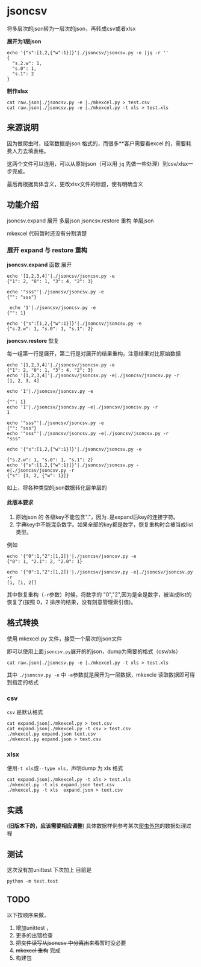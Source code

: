 # jsoncsv
将多层次的json转为一层次的json，再转成csv或者xlsx

**展开为1层json**

```
echo '{"s":[1,2,{"w":1}]}'|./jsoncsv/jsoncsv.py -e |jq -r ''
{
  "s.2.w": 1,
  "s.0": 1,
  "s.1": 2
}
```
**制作xlsx** 

```
cat raw.json|./jsoncsv.py -e |./mkexcel.py > test.csv
cat raw.json|./jsoncsv.py -e |./mkexcel.py -t xls > test.xls
```



## 来源说明
因为做爬虫时，经常数据是json 格式的，而很多**客户需要看excel 的，需要耗费人力去填表格。

这两个文件可以连用，可以从原始json（可以用 `jq` 先做一些处理）到csv/xlsx一步完成。

最后再根据具体含义，更改xlsx文件的标题，使有明确含义

## 功能介绍

jsoncsv.expand 展开 多层json
jsoncsv.restore 重构 单层json

mkexcel 代码暂时还没有分割清楚


### 展开 expand 与 restore 重构
 **jsoncsv.expand** 函数 展开

```
echo '[1,2,3,4]'|./jsoncsv/jsoncsv.py -e 
{"1": 2, "0": 1, "3": 4, "2": 3}

echo '"sss"'|./jsoncsv/jsoncsv.py -e    
{"": "sss"}

 echo '1'|./jsoncsv/jsoncsv.py -e
{"": 1}

echo '{"s":[1,2,{"w":1}]}'|./jsoncsv/jsoncsv.py -e
{"s.2.w": 1, "s.0": 1, "s.1": 2}

```  

**jsoncsv.restore** 恢复

每一组第一行是展开，第二行是对展开的结果重构，注意结果对比原始数据

```
echo '[1,2,3,4]'|./jsoncsv/jsoncsv.py -e                            
{"1": 2, "0": 1, "3": 4, "2": 3}
echo '[1,2,3,4]'|./jsoncsv/jsoncsv.py -e|./jsoncsv/jsoncsv.py -r
[1, 2, 3, 4]

echo '1'|./jsoncsv/jsoncsv.py -e

{"": 1}
echo '1'|./jsoncsv/jsoncsv.py -e|./jsoncsv/jsoncsv.py -r
1

echo '"sss"'|./jsoncsv/jsoncsv.py -e                        
{"": "sss"}
echo '"sss"'|./jsoncsv/jsoncsv.py -e|./jsoncsv/jsoncsv.py -r
"sss"

echo '{"s":[1,2,{"w":1}]}'|./jsoncsv/jsoncsv.py -e

{"s.2.w": 1, "s.0": 1, "s.1": 2}
echo '{"s":[1,2,{"w":1}]}'|./jsoncsv/jsoncsv.py -e|./jsoncsv/jsoncsv.py -r
{"s": [1, 2, {"w": 1}]}

```


如上，将各种类型的json数据转化层单层的 
####  此版本要求
1. 原始json 的 各级key不能包含"."，因为`.`是expand后key的连接字符。
2. 字典key中不能混杂数字。如果全部的key都是数字，恢复重构时会被当成list类型。

例如

```
echo '{"0":1,"2":[1,2]}'|./jsoncsv/jsoncsv.py -e
{"0": 1, "2.1": 2, "2.0": 1}

echo '{"0":1,"2":[1,2]}'|./jsoncsv/jsoncsv.py -e|./jsoncsv/jsoncsv.py -r
[1, [1, 2]]
```
其中恢复重构（`-r`参数）时候，将数字的 "0","2",因为是全是数字，被当成list的恢复了(按照 0，2 排序的结果，没有刻意管理索引值)。


## 格式转换
使用 mkexcel.py 文件，接受一个层次的json文件

即可以使用上面`jsoncsv.py`展开的的json，dump为需要的格式（csv/xls）

`cat raw.json|./jsoncsv.py -e |./mkexcel.py -t xls > test.xls`

其中 `./jsoncsv.py -e` 中 `-e`参数就是展开为一层数据，mkexcle 读取数据即可得到指定的格式

### csv
`csv` 是默认格式
```
cat expand.json|./mkexcel.py > test.csv
cat expand.json|./mkexcel.py -t csv > test.csv
./mkexcel.py expand.json text.csv
./mkexcel.py expand.json > text.csv
```
  
### xlsx

使用`-t xls`或`--type xls`，声明dump 为 xls 格式

 ```
cat expand.json|./mkexcel.py -t xls > test.xls
./mkexcel.py -t xls expand.json text.csv
./mkexcel.py -t xls  expand.json > text.csv
 ```


## 实践
 (**旧版本下的，应该需要相应调整**)
 具体数据样例参考某次[爬虫外包](https://github.com/alingse/crawler/tree/master/projects/sfda.gov)的数据处理过程
 
## 测试

这次没有加unittest 下次加上
目前是

```python -m test.test```

## TODO

以下按顺序来做，

1. 增加unittest ，
2. 更多的出错检查
3. <s>把文件读写从jsoncsv 中分离出来看</s>暂时没必要
4. <s>mkexcel 重构</s> 完成
5. 构建包
  
